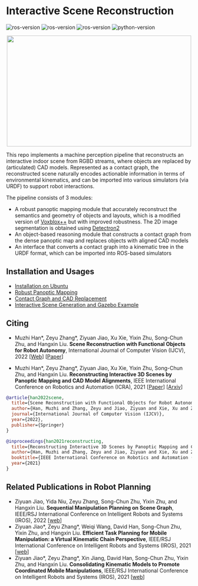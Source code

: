 # Interactive Scene Reconstruction

![ros-version](https://img.shields.io/badge/ubuntu%2016.04+ROS%20kinetic-passing-brightgreen)
![ros-version](https://img.shields.io/badge/ubuntu%2018.04+ROS%20melodic-passing-brightgreen)
![ros-version](https://img.shields.io/badge/ubuntu%2020.04+ROS%20noetic-passing-brightgreen)
![python-version](https://img.shields.io/badge/Python-3.7%2B-blue)

<p align="center">
  <img width="500" height="300" src="assets/motivation.jpg">
</p>

This repo implements a machine perception pipeline that reconstructs an interactive indoor scene from RGBD streams, where objects are replaced by (articulated) CAD models. Represented as a contact graph, the reconstructed scene naturally encodes actionable information in terms of environmental kinematics, and can be imported into various simulators (via URDF) to support robot interactions.

The pipeline consists of 3 modules:
- A robust panoptic mapping module that accurately reconstruct the semantics and geometry of objects and layouts, which is a modified version of [Voxblox++](https://github.com/ethz-asl/voxblox-plusplus) but with improved robustness. The 2D image segmentation is obtained using [Detectron2](https://github.com/facebookresearch/detectron2)
- An object-based reasoning module that constructs a contact graph from the dense panoptic map and replaces objects with aligned CAD models
- An interface that converts a contact graph into a kinematic tree in the URDF format, which can be imported into ROS-based simulators

## Installation and Usages

- [Installation on Ubuntu](assets/INSTALL.md)
- [Robust Panoptic Mapping](mapping/)
- [Contact Graph and CAD Replacement](cad_replacement/)
- [Interactive Scene Generation and Gazebo Example](interactive_scene/)


## Citing

- Muzhi Han\*, Zeyu Zhang\*, Ziyuan Jiao, Xu Xie, Yixin Zhu, Song-Chun Zhu, and Hangxin Liu. **Scene Reconstruction with Functional Objects for Robot Autonomy**, International Journal of Computer Vision (IJCV), 2022  [[Web](https://sites.google.com/view/ijcv2022-reconstruction)] [[Paper](https://yzhu.io/publication/scenereconstruction2022ijcv/paper.pdf)]

- Muzhi Han\*, Zeyu Zhang\*, Ziyuan Jiao, Xu Xie, Yixin Zhu, Song-Chun Zhu, and Hangxin Liu. **Reconstructing Interactive 3D Scenes by Panoptic Mapping and CAD Model Alignments**, IEEE International Conference on Robotics and Automation (ICRA), 2021 [[Paper](https://yzhu.io/publication/scenereconstruction2021icra/paper.pdf)] [[Arxiv](https://arxiv.org/abs/2103.16095)]

```bibtex
@article{han2022scene,
  title={Scene Reconstruction with Functional Objects for Robot Autonomy},
  author={Han, Muzhi and Zhang, Zeyu and Jiao, Ziyuan and Xie, Xu and Zhu, Yixin and Zhu, Song-Chun and Liu, Hangxin},
  journal={International Journal of Computer Vision (IJCV)},
  year={2022},
  publisher={Springer}
}

@inproceedings{han2021reconstructing,
  title={Reconstructing Interactive 3D Scenes by Panoptic Mapping and CAD Model Alignments},
  author={Han, Muzhi and Zhang, Zeyu and Jiao, Ziyuan and Xie, Xu and Zhu, Yixin and Zhu, Song-Chun and Liu, Hangxin},
  booktitle={IEEE International Conference on Robotics and Automation (ICRA)},
  year={2021}
}
```

## Related Publications in Robot Planning

- Ziyuan Jiao, Yida Niu, Zeyu Zhang, Song-Chun Zhu, Yixin Zhu, and Hangxin Liu. **Sequential Manipulation Planning on Scene Graph**, IEEE/RSJ International Conference on Intelligent Robots and Systems (IROS), 2022 [[web](https://sites.google.com/view/planning-on-graph/home)]
- Ziyuan Jiao\*, Zeyu Zhang\*, Weiqi Wang, David Han, Song-Chun Zhu, Yixin Zhu, and Hangxin Liu. **Efficient Task Planning for Mobile Manipulation: a Virtual Kinematic Chain Perspective**, IEEE/RSJ International Conference on Intelligent Robots and Systems (IROS), 2021 [[web](https://sites.google.com/view/iros2021-vkc/home/vkc-task?authuser=0)]
- Ziyuan Jiao\*, Zeyu Zhang\*, Xin Jiang, David Han, Song-Chun Zhu, Yixin Zhu, and Hangxin Liu. **Consolidating Kinematic Models to Promote Coordinated Mobile Manipulations**, IEEE/RSJ International Conference on Intelligent Robots and Systems (IROS), 2021 [[web](https://sites.google.com/view/iros2021-vkc/home/vkc-motion?authuser=0)]



